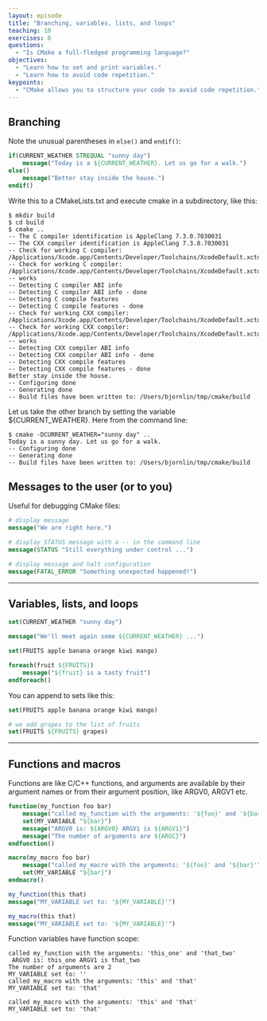 ```yaml
---
layout: episode
title: "Branching, variables, lists, and loops"
teaching: 10
exercises: 0
questions:
  - "Is CMake a full-fledged programming language?"
objectives:
  - "Learn how to set and print variables."
  - "Learn how to avoid code repetition."
keypoints:
  - "CMake allows you to structure your code to avoid code repetition."
---
```

## Branching

Note the unusual parentheses in `else()` and `endif()`:

```cmake
if(CURRENT_WEATHER STREQUAL "sunny day")
    message("Today is a ${CURRENT_WEATHER}. Let us go for a walk.")
else()
    message("Better stay inside the house.")
endif()
```
Write this to a CMakeLists.txt and execute cmake in a subdirectory, like this:
```shell
$ mkdir build
$ cd build
$ cmake ..
-- The C compiler identification is AppleClang 7.3.0.7030031
-- The CXX compiler identification is AppleClang 7.3.0.7030031
-- Check for working C compiler: /Applications/Xcode.app/Contents/Developer/Toolchains/XcodeDefault.xctoolchain/usr/bin/cc
-- Check for working C compiler: /Applications/Xcode.app/Contents/Developer/Toolchains/XcodeDefault.xctoolchain/usr/bin/cc -- works
-- Detecting C compiler ABI info
-- Detecting C compiler ABI info - done
-- Detecting C compile features
-- Detecting C compile features - done
-- Check for working CXX compiler: /Applications/Xcode.app/Contents/Developer/Toolchains/XcodeDefault.xctoolchain/usr/bin/c++
-- Check for working CXX compiler: /Applications/Xcode.app/Contents/Developer/Toolchains/XcodeDefault.xctoolchain/usr/bin/c++ -- works
-- Detecting CXX compiler ABI info
-- Detecting CXX compiler ABI info - done
-- Detecting CXX compile features
-- Detecting CXX compile features - done
Better stay inside the house.
-- Configuring done
-- Generating done
-- Build files have been written to: /Users/bjornlin/tmp/cmake/build

```
Let us take the other branch by setting the variable ${CURRENT_WEATHER}. Here from the command line:
```shell
$ cmake -DCURRENT_WEATHER="sunny day" ..
Today is a sunny day. Let us go for a walk.
-- Configuring done
-- Generating done
-- Build files have been written to: /Users/bjornlin/tmp/cmake/build

```

## Messages to the user (or to you)

Useful for debugging CMake files:

```cmake
# display message
message("We are right here.")

# display STATUS message with a -- in the command line
message(STATUS "Still everything under control ...")

# display message and halt configuration
message(FATAL_ERROR "Something unexpected happened!")
```

---

## Variables, lists, and loops

```cmake
set(CURRENT_WEATHER "sunny day")

message("We'll meet again some ${CURRENT_WEATHER} ...")

set(FRUITS apple banana orange kiwi mango)

foreach(fruit ${FRUITS})
    message("${fruit} is a tasty fruit")
endforeach()
```

You can append to sets like this:

```cmake
set(FRUITS apple banana orange kiwi mango)

# we add grapes to the list of fruits
set(FRUITS ${FRUITS} grapes)
```

---

## Functions and macros
Functions are like C/C++ functions, and arguments are available by their argument names or from their argument position, like ARGV0, ARGV1 etc.
```cmake
function(my_function foo bar)
    message("called my_function with the arguments: '${foo}' and '${bar}'")
    set(MY_VARIABLE "${bar}")
    message("ARGV0 is: ${ARGV0} ARGV1 is ${ARGV1}")
    message("The number of arguments are ${ARGC}")
endfunction()

macro(my_macro foo bar)
    message("called my_macro with the arguments: '${foo}' and '${bar}'")
    set(MY_VARIABLE "${bar}")
endmacro()

my_function(this that)
message("MY_VARIABLE set to: '${MY_VARIABLE}'")

my_macro(this that)
message("MY_VARIABLE set to: '${MY_VARIABLE}'")
```

Function variables have function scope:

```shell
called my_function with the arguments: 'this_one' and 'that_two'
 ARGV0 is: this_one ARGV1 is that_two
The number of arguments are 2
MY_VARIABLE set to: ''
called my_macro with the arguments: 'this' and 'that'
MY_VARIABLE set to: 'that'

called my_macro with the arguments: 'this' and 'that'
MY_VARIABLE set to: 'that'

```
